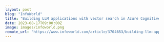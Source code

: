 ```yaml
---
layout: post
blog: "InfoWorld"
title: "Building LLM applications with vector search in Azure Cognitive Services"
date: 2023-08-17T09:00:00Z
image: images/infoworld.png
remote_url: "https://www.infoworld.com/article/3704653/building-llm-applications-with-vector-search-in-azure-cognitive-services.html#tk.rss_applicationdevelopment"
---
```


